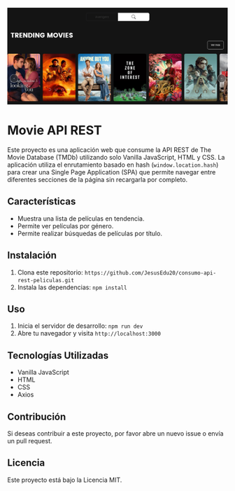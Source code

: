 ![preview](https://github.com/JesusEdu20/consumo-api-rest-peliculas/blob/master/assets/app-preview.PNG?raw=true)

# Movie API REST

Este proyecto es una aplicación web que consume la API REST de The Movie Database (TMDb) utilizando solo Vanilla JavaScript, HTML y CSS. La aplicación utiliza el enrutamiento basado en hash (`window.location.hash`) para crear una Single Page Application (SPA) que permite navegar entre diferentes secciones de la página sin recargarla por completo.

## Características

- Muestra una lista de películas en tendencia.
- Permite ver películas por género.
- Permite realizar búsquedas de películas por título.

## Instalación

1. Clona este repositorio: `https://github.com/JesusEdu20/consumo-api-rest-peliculas.git`
2. Instala las dependencias: `npm install`

## Uso

1. Inicia el servidor de desarrollo: `npm run dev`
2. Abre tu navegador y visita `http://localhost:3000`

## Tecnologías Utilizadas

- Vanilla JavaScript
- HTML
- CSS
- Axios

## Contribución

Si deseas contribuir a este proyecto, por favor abre un nuevo issue o envía un pull request.

## Licencia

Este proyecto está bajo la Licencia MIT.
